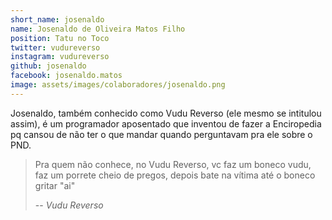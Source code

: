 ```yaml
---
short_name: josenaldo
name: Josenaldo de Oliveira Matos Filho
position: Tatu no Toco
twitter: vudureverso
instagram: vudureverso
github: josenaldo
facebook: josenaldo.matos
image: assets/images/colaboradores/josenaldo.png
---
```

Josenaldo, também conhecido como Vudu Reverso (ele mesmo se intitulou assim), é um programador aposentado que inventou de fazer a Enciropedia pq cansou de não ter o que mandar quando perguntavam pra ele sobre o PND.

> Pra quem não conhece, no Vudu Reverso, vc faz um boneco vudu, faz um porrete
> cheio de pregos, depois bate na vítima até o boneco gritar "ai"
>
> -- <cite>Vudu Reverso</cite>
